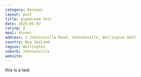 ```yaml
---
category: Reviews
layout: post
title: pipedream test
date: 2025-05-03
rating: 2
meal: dinner
address: 7 Johnsonville Road, Johnsonville, Wellington 6037
country: New Zealand
region: Wellington
suburb: Johnsonville
website: 
---
```

this is a test